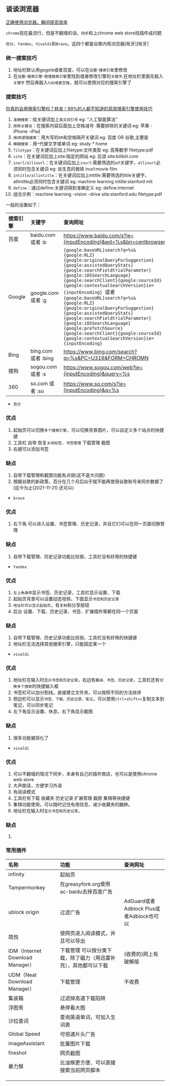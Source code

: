 <!--
 * @Author: your name
 * @Date: 2021-11-21 10:15:52
 * @LastEditTime: 2021-11-21 18:11:57
 * @LastEditors: Please set LastEditors
 * @Description: 打开koroFileHeader查看配置 进行设置: https://github.com/OBKoro1/koro1FileHeader/wiki/%E9%85%8D%E7%BD%AE
 * @FilePath: \workspaces\plugins\blog\browser.md
-->
## 谈谈浏览器
[正确使用浏览器，瞬间提高效率](https://www.bilibili.com/video/BV1ov411Y7KS/?spm_id_from=333.788.recommend_more_video.1#:~:text=%E7%99%BE%E5%88%86%E3%80%81Yandex%E3%80%81Vivaldi,%E7%89%99%5D%5B%E5%91%B2%E7%89%99%5D)

`chrome`现在最流行，但是不翻墙的话，`同步`和上chrome web store找插件成问题

`百分`、`Yandex`、`Vivaldi`和`Brave`。这四个都是谷歌内核浏览器[呲牙][呲牙]

### 统一搜索技巧
1. 地址栏默认用gogole或者百度，可以在`设置`-`搜索引擎`里修改
2. 在`设置`-`搜索引擎`-`管理搜素引擎`里找到或者修改引擎的`关键字`,在地址栏里面先敲入`关键字` 然后再敲入`tab或者空格`，就可以使用对应的搜索引擎了

### 搜索技巧

[你真的会用搜索引擎吗？转发！99%的人都不知道的高效搜索引擎使用技巧](https://www.bilibili.com/video/BV1w54y1q7uf?from=search&seid=6563408024093736852&spm_id_from=333.337.0.0#:~:text=1.%20%E5%87%86%E7%A1%AE%E6%90%9C%E7%B4%A2,site%3Astanford.edu%20filetype%3Apdf)

1. `准确搜索`：给关键词加上`英文双引号` eg: “人工智能算法”
2. `排除关键词`：在搜索内容后面加上空格减号`-`需要排除的关键词 eg: 苹果 -iPhone -iPad
3. `用OR逻辑搜索`：用大写的`OR`和空格隔开关键词 eg: 百度 OR 谷歌,主要是
4. `模糊搜索`：用`*`代替文字或单词 eg: study * home
5. `filetype`：在关键词后加上filetype:文件类型 eg: 高等数学 filetype:pdf
6. `site`：在关键词后加上site:指定的网站 eg: 后浪 site:bilibili.com
7. `inurl/allinurl`：在关键词后加上`inurl`:需要筛选的url关键字，`allinurl`必须同时包含关键词 eg: 肖生克的救赎 inurl:movie film
8. `intitle/allintitle`：在关键词后加上intitle:需要筛选的title关键字，allintitle必须同时包含关键词 eg: machine learning intitle:stanford mit
9. `define`：通过define:关键词得到准确定义 eg: define:internet
10. 组合示例：machine learning -vision -drive site:stanford.edu filetype:pdf




一般的设置如下：

| 搜索引擎 | 关键字 | 查询网址 |
 | :----- | :-----  | :---- |
  | 百度 | baidu.com 或者 :b| https://www.baidu.com/s?ie={inputEncoding}&wd=%s&bn=centbrowser |
   | Google | google.com 或者 :g | `{google:baseURL}search?q=%s&{google:RLZ}{google:originalQueryForSuggestion}{google:assistedQueryStats}{google:searchFieldtrialParameter}{google:iOSSearchLanguage}{google:searchClient}{google:sourceId}{google:contextualSearchVersion}ie={inputEncoding} `或者`{google:baseURL}search?q=%s&{google:RLZ}{google:originalQueryForSuggestion}{google:assistedQueryStats}{google:searchFieldtrialParameter}{google:iOSSearchLanguage}{google:prefetchSource}{google:searchClient}{google:sourceId}{google:contextualSearchVersion}ie={inputEncoding} `|
| Bing | bing.com 或者 :bing| https://www.bing.com/search?q=%s&PC=U316&FORM=CHROMN |
| 搜狗 | sogou.com 或者 :s| https://www.sogou.com/web?ie={inputEncoding}&query=%s |
| 360 | so.com 或者 :so| https://www.so.com/s?ie={inputEncoding}&q=%s |




- `百分` 
### 优点
1. 起始页可以切换`多个搜索引擎`，可以切换背景图片，可以自定义多个站点的快捷键
2. 工具栏 自带 恢复`关闭标签`、`书签管理` 下载管理 截图
3. 右键可以添加书签

### 缺点
1. 自带下载管理和截图功能有点弱(这不是大问题)
2. 根据谷歌的新政策，百分在几个月后似乎就不能再使用谷歌账号来同步数据了(迄今为止(2021-11-21) 还可以)

- `brave` 
### 优点
1. 右下角 可以进入设置、书签管理、历史记录，并且它们可以在同一页面切换管理


### 缺点
1. 自带下载管理、历史记录功能比较弱，工具栏没有好用的快捷键

- `Yandex` 
### 优点
1. `左上角悬停`显示书签、历史记录，工具栏显示设置、下载
2. 起始页背景可以设置动态视频，下面显示`书签和历史记录`
3. `地址栏可以显示起始页`，有`复制`和分享按钮
4. 后台 设置、下载、历史记录、书签、扩展插件等都在同一个页面


### 缺点
1. 自带下载管理、历史记录功能比较弱，工具栏没有好用的快捷键
2. 地址栏无法选择其他搜索引擎，只能固定某一个

- `vivaldi` 
### 优点
1. 地址栏在输入时`显示书签和历史记录`，右边有`翻译、书签、历史记录`，工具栏还有`切换多个搜索`的快捷输入框
2. 书签栏可以加分割线，直接建立文件夹，可以按照不同的方法排序
3. 侧边栏可以显示`书签、下载、历史记录、笔记`，可以使用`ctrl+shift+c`复制文本到笔记，可以同步笔记
4. 左下角显示设置、休息，右下角显示截图



### 缺点
1. 很多功能被简化了


- `vivaldi` 
### 优点
1. 可以不翻墙的情况下同步，本身有自己的插件商店，也可以是使用chrome web store
2. 大声朗读，方便学习外语
3. 有阅读模式
4. 工具栏有下载 收藏夹 历史记录 扩展管理 截图 集锦等快捷键
5. 集锦功能使用，可以随时记住有用信息，减少收藏夹的臃肿。
6. 地址栏在输入时`显示书签和历史记录`，


### 缺点
1. 



### 常用插件

| 名称 | 功能 | 查询网址 |
 | :----- | :-----  | :---- |
 | infinity | 起始页 |  |
| Tampermonkey | 在greasyfork.org使用ac-baidu去掉百度广告 |  |
| ublock origin | 过滤广告 | AdGuard或者Adblock Plus或者Adblock也可以 |
| 简悦 | 使网页进入阅读模式，并且可以导出 |  |
| IDM（Internet Download Manager） | 下载管理 可以按分类下载，除了磁力（用迅雷补充），其他都可以下载 |(收费的)网上有破解版  |
| UDM（Neat Download Manager） | 下载管理  |不收费  |
| 集装箱 | 过滤掉高速下载陷阱 |  |
| 浮图秀 | 悬停看大图 |  |
| 沙拉查词 | 查询英语单词，可加入生词表 |  |
| Global Speed | 可倍速片头广告 |  |
| imageAssistant | 批量图片下载 |  |
| fireshot | 网页截图 |  |
| 暴力猴 | 比油猴更方便、可以直接搜索当前网页脚本 |  |
|  |  |  |
|  |  |  |
|  |  |  |



